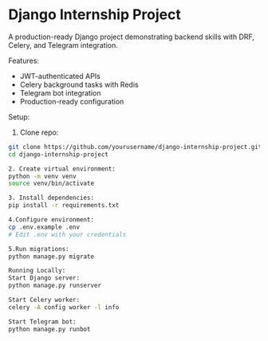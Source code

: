 # Django Internship Project

A production-ready Django project demonstrating backend skills with DRF, Celery, and Telegram integration.

Features:
- JWT-authenticated APIs
- Celery background tasks with Redis
- Telegram bot integration
- Production-ready configuration

Setup:

1. Clone repo:
```bash
git clone https://github.com/yourusername/django-internship-project.git
cd django-internship-project

2. Create virtual environment:
python -m venv venv
source venv/bin/activate

3. Install dependencies:
pip install -r requirements.txt

4.Configure environment:
cp .env.example .env
# Edit .env with your credentials

5.Run migrations:
python manage.py migrate

Running Locally:
Start Django server:
python manage.py runserver

Start Celery worker:
celery -A config worker -l info

Start Telegram bot:
python manage.py runbot
